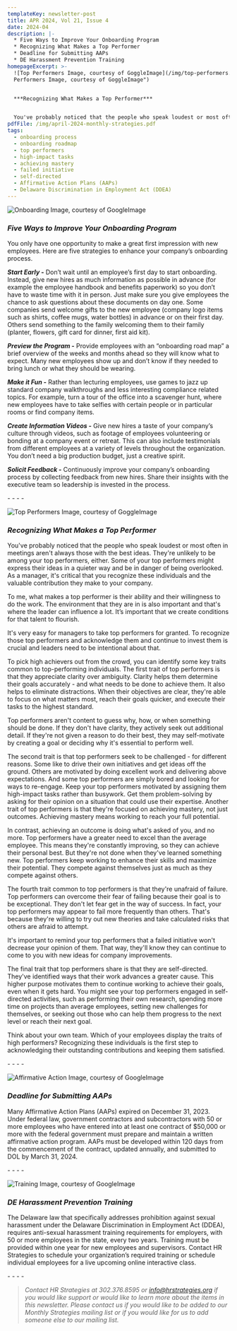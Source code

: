 ```yaml
---
templateKey: newsletter-post
title: APR 2024, Vol 21, Issue 4
date: 2024-04
description: |-
  * Five Ways to Improve Your Onboarding Program
  * Recognizing What Makes a Top Performer
  * Deadline for Submitting AAPs
  * DE Harassment Prevention Training
homepageExcerpt: >-
  ![Top Performers Image, courtesy of GoggleImage](/img/top-performers.jpg "Top
  Performers Image, courtesy of GoggleImage")


  ***Recognizing What Makes a Top Performer***


  You've probably noticed that the people who speak loudest or most often in meetings aren't always those with the best ideas. They're unlikely to be among your top performers, either. Some of your top performers might express their ideas in a quieter way and be in danger of being overlooked. As a manager, it's critical that you recognize these individuals and the valuable contribution they make to your company.
pdfFile: /img/april-2024-monthly-strategies.pdf
tags:
  - onboarding process
  - onboarding roadmap
  - top performers
  - high-impact tasks
  - achieving mastery
  - failed initiative
  - self-directed
  - Affirmative Action Plans (AAPs)
  - Delaware Discrimination in Employment Act (DDEA)
---
```

![Onboarding Image, courtesy of GoogleImage](/img/onboarding.jpg "Onboarding Image, courtesy of GoogleImage")

### ***Five Ways to Improve Your Onboarding Program***

You only have one opportunity to make a great first impression with new employees. Here are five strategies to enhance your company’s onboarding process.

***Start Early* -** Don’t wait until an employee’s first day to start onboarding. Instead, give new hires as much information as possible in advance (for example the employee handbook and benefits paperwork) so you don’t have to waste time with it in person. Just make sure you give employees the chance to ask questions about these documents on day one. Some companies send welcome gifts to the new employee (company logo items such as shirts, coffee mugs, water bottles) in advance or on their first day. Others send something to the family welcoming them to their family (planter, flowers, gift card for dinner, first aid kit).

***Preview the Program* -** Provide employees with an “onboarding road map” a brief overview of the weeks and months ahead so they will know what to expect. Many new employees show up and don’t know if they needed to bring lunch or what they should be wearing.

***Make it Fun* -** Rather than lecturing employees, use games to jazz up standard company walkthroughs and less interesting compliance related topics. For example, turn a tour of the office into a scavenger hunt, where new employees have to take selfies with certain people or in particular rooms or find company items.

***Create Information Videos* -** Give new hires a taste of your company’s culture through videos, such as footage of employees volunteering or bonding at a company event or retreat. This can also include testimonials from different employees at a variety of levels throughout the organization. You don’t need a big production budget, just a creative spirit.

***Solicit Feedback* -** Continuously improve your company’s onboarding process by collecting feedback from new hires. Share their insights with the executive team so leadership is invested in the process.

\-﻿ - - -

![Top Performers Image, courtesy of GoggleImage](/img/top-performers.jpg "Top Performers Image, courtesy of GoggleImage")

### ***Recognizing What Makes a Top Performer***

You've probably noticed that the people who speak loudest or most often in meetings aren't always those with the best ideas. They're unlikely to be among your top performers, either. Some of your top performers might express their ideas in a quieter way and be in danger of being overlooked. As a manager, it's critical that you recognize these individuals and the valuable contribution they make to your company.

To me, what makes a top performer is their ability and their willingness to do the work. The environment that they are in is also important and that's where the leader can influence a lot. It’s important that we create conditions for that talent to flourish.

It's very easy for managers to take top performers for granted. To recognize those top performers and acknowledge them and continue to invest them is crucial and leaders need to be intentional about that.

To pick high achievers out from the crowd, you can identify some key traits common to top-performing individuals. The first trait of top performers is that they appreciate clarity over ambiguity. Clarity helps them determine their goals accurately - and what needs to be done to achieve them. It also helps to eliminate distractions. When their objectives are clear, they're able to focus on what matters most, reach their goals quicker, and execute their tasks to the highest standard.

Top performers aren't content to guess why, how, or when something should be done. If they don't have clarity, they actively seek out additional detail. If they're not given a reason to do their best, they may self-motivate by creating a goal or deciding why it's essential to perform well.

The second trait is that top performers seek to be challenged - for different reasons. Some like to drive their own initiatives and get ideas off the ground. Others are motivated by doing excellent work and delivering above expectations. And some top performers are simply bored and looking for ways to re-engage. Keep your top performers motivated by assigning them high-impact tasks rather than busywork. Get them problem-solving by asking for their opinion on a situation that could use their expertise. Another trait of top performers is that they're focused on achieving mastery, not just outcomes. Achieving mastery means working to reach your full potential.

In contrast, achieving an outcome is doing what's asked of you, and no more. Top performers have a greater need to excel than the average employee. This means they're constantly improving, so they can achieve their personal best. But they're not done when they've learned something new. Top performers keep working to enhance their skills and maximize their potential. They compete against themselves just as much as they compete against others.

The fourth trait common to top performers is that they're unafraid of failure. Top performers can overcome their fear of failing because their goal is to be exceptional. They don't let fear get in the way of success. In fact, your top performers may appear to fail more frequently than others. That's because they're willing to try out new theories and take calculated risks that others are afraid to attempt.

It's important to remind your top performers that a failed initiative won't decrease your opinion of them. That way, they'll know they can continue to come to you with new ideas for company improvements.

The final trait that top performers share is that they are self-directed. They've identified ways that their work advances a greater cause. This higher purpose motivates them to continue working to achieve their goals, even when it gets hard. You might see your top performers engaged in self-directed activities, such as performing their own research, spending more time on projects than average employees, setting new challenges for themselves, or seeking out those who can help them progress to the next level or reach their next goal.

Think about your own team. Which of your employees display the traits of high performers? Recognizing these individuals is the first step to acknowledging their outstanding contributions and keeping them satisfied.

\-﻿ - - -

![Affirmative Action Image, courtesy of GoogleImage](/img/aap3.jpg "Affirmative Action Image, courtesy of GoogleImage")

### ***Deadline for Submitting AAPs***

Many Affirmative Action Plans (AAPs) expired on December 31, 2023. Under federal law, government contractors and subcontractors with 50 or more employees who have entered into at least one contract of $50,000 or more with the federal government must prepare and maintain a written affirmative action program. AAPs must be developed within 120 days from the commencement of the contract, updated annually, and submitted to DOL by March 31, 2024.

\-﻿ - - -

![Training Image, courtesy of GoogleImage](/img/training.jpg "Training Image, courtesy of GoogleImage")

### ***DE Harassment Prevention Training***

The Delaware law that specifically addresses prohibition against sexual harassment under the Delaware Discrimination in Employment Act (DDEA), requires anti-sexual harassment training requirements for employers, with 50 or more employees in the state, every two years. Training must be provided within one year for new employees and supervisors. Contact HR Strategies to schedule your organization’s required training or schedule individual employees for a live upcoming online interactive class.

\-﻿ - - -

> *Contact HR Strategies at 302.376.8595 or info@hrstrategies.org if you would like support or would like to learn more about the items in this newsletter. Please contact us if you would like to be added to our Monthly Strategies mailing list or if you would like for us to add someone else to our mailing list.*